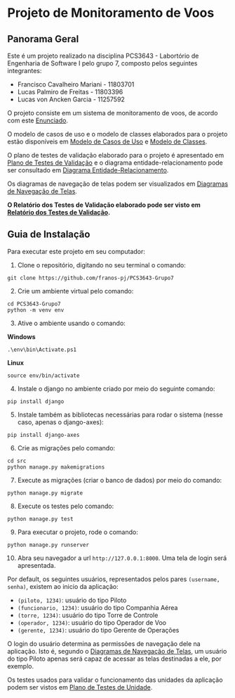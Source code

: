 # Projeto de Monitoramento de Voos

## Panorama Geral

Este é um projeto realizado na disciplina PCS3643 - Labortório de Engenharia de Software I pelo grupo 7, composto pelos seguintes integrantes:

* Francisco Cavalheiro Mariani - 11803701
* Lucas Palmiro de Freitas - 11803396
* Lucas von Ancken Garcia - 11257592

O projeto consiste em um sistema de monitoramento de voos, de acordo com este [Enunciado](./docs/enunciado.pdf).

O modelo de casos de uso e o modelo de classes elaborados para o projeto estão disponíveis em [Modelo de Casos de Uso](./docs/modelo_de_casos_de_uso.md) e [Modelo de Classes](./docs/modelo_de_classes.md).

O plano de testes de validação elaborado para o projeto é apresentado em [Plano de Testes de Validação](./docs/plano_testes_validacao.md) e o diagrama entidade-relacionamento pode ser consultado em [Diagrama Entidade-Relacionamento](./docs/images/der.png).

Os diagramas de navegação de telas podem ser visualizados em [Diagramas de Navegação de Telas](./docs/navegacao_telas.md).

**O Relatório dos Testes de Validação elaborado pode ser visto em [Relatório dos Testes de Validação](./docs/relatorio_testes_validacao.pdf).**

## Guia de Instalação

Para executar este projeto em seu computador:

1. Clone o repositório, digitando no seu terminal o comando:
``` 
git clone https://github.com/franos-pj/PCS3643-Grupo7
```

2. Crie um ambiente virtual pelo comando: 
```
cd PCS3643-Grupo7
python -m venv env
```

3. Ative o ambiente usando o comando: 

**Windows**
```
.\env\bin\Activate.ps1
```

**Linux**
```
source env/bin/activate
```


4. Instale o django no ambiente criado por meio do seguinte comando:
```
pip install django
```

5. Instale também as bibliotecas necessárias para rodar o sistema (nesse caso, apenas o django-axes):
```
pip install django-axes
```

6. Crie as migrações pelo comando:
```
cd src
python manage.py makemigrations
```

7. Execute as migrações (criar o banco de dados) por meio do comando:
```
python manage.py migrate
```

8. Execute os testes pelo comando:
```
python manage.py test
```

9. Para executar o projeto, rode o comando:
```
python manage.py runserver
```

10. Abra seu navegador a url `http://127.0.0.1:8000`. Uma tela de login será apresentada.

Por default, os seguintes usuários, representados pelos pares `(username, senha)`, existem ao inicio da aplicação:

- `(piloto, 1234)`: usuário do tipo Piloto
- `(funcionario, 1234)`: usuário do tipo Companhia Aérea
- `(torre, 1234)`: usuário do tipo Torre de Controle
- `(operador, 1234)`: usuário do tipo Operador de Voo
- `(gerente, 1234)`: usuário do tipo Gerente de Operações

O login do usuário determina as permissões de navegação dele na aplicação. Isto é, segundo o [Diagramas de Navegação de Telas](./docs/navegacao_telas.md), um usuário do tipo Piloto apenas será capaz de acessar as telas destinadas a ele, por exemplo.

Os testes usados para validar o funcionamento das unidades da aplicação podem ser vistos em [Plano de Testes de Unidade](./docs/plano_de_testes_unidade.pdf).

